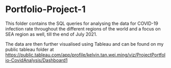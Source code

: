 # Portfolio-Project-1
This folder contains the SQL queries for analysing the data for COVID-19 infection rate throughout the different regions of the world and a focus on SEA region as well, till the end of July 2021.
 
The data are then further visualised using Tableau and can be found on my public tableau folder at https://public.tableau.com/app/profile/kelvin.tan.wei.ming/viz/ProjectPortfolio-CovidAnalysis/Dashboard1
